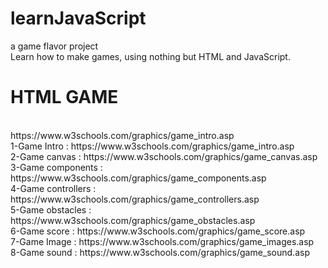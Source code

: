 # learnJavaScript
a game flavor project<br>
Learn how to make games, using nothing but HTML and JavaScript.<br>
<h1>HTML GAME</h1><br>
https://www.w3schools.com/graphics/game_intro.asp<br>
1-Game Intro : https://www.w3schools.com/graphics/game_intro.asp<br>
2-Game canvas : https://www.w3schools.com/graphics/game_canvas.asp<br>
3-Game components : https://www.w3schools.com/graphics/game_components.asp<br>
4-Game controllers : https://www.w3schools.com/graphics/game_controllers.asp<br>
5-Game obstacles : https://www.w3schools.com/graphics/game_obstacles.asp<br>
6-Game score : https://www.w3schools.com/graphics/game_score.asp<br>
7-Game Image : https://www.w3schools.com/graphics/game_images.asp<br>
8-Game sound : https://www.w3schools.com/graphics/game_sound.asp<br>
